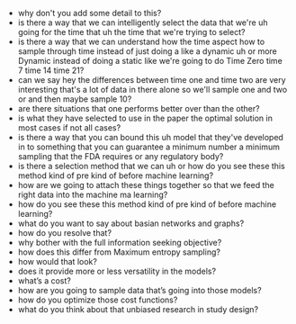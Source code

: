 - why don&#39;t you add some detail to this?
- is there a way that we can intelligently select the data that we&#39;re uh going for the time that uh the time that we&#39;re trying to select?
- is there a way that we can understand how the time aspect how to sample through time instead of just doing a like a dynamic uh or more Dynamic instead of doing a static like we&#39;re going to do Time Zero time 7 time 14 time 21?
- can we say hey the differences between time one and time two are very interesting that&#39;s a lot of data in there alone so we&#39;ll sample one and two or and then maybe sample 10?
- are there situations that one performs better over than the other?
- is what they have selected to use in the paper the optimal solution in most cases if not all cases?
- is there a way that you can bound this uh model that they&#39;ve developed in to something that you can guarantee a minimum number a minimum sampling that the FDA requires or any regulatory body?
- is there a selection method that we can uh or how do you see these this method kind of pre kind of before machine learning?
- how are we going to attach these things together so that we feed the right data into the machine ma learning?
- how do you see these this method kind of pre kind of before machine learning?
- what do you want to say about basian networks and graphs?
- how do you resolve that?
- why bother with the full information seeking objective?
- how does this differ from Maximum entropy sampling?
- how would that look?
- does it provide more or less versatility in the models?
- what’s a cost?
- how are you going to sample data that’s going into those models?
- how do you optimize those cost functions?
- what do you think about that unbiased research in study design?
